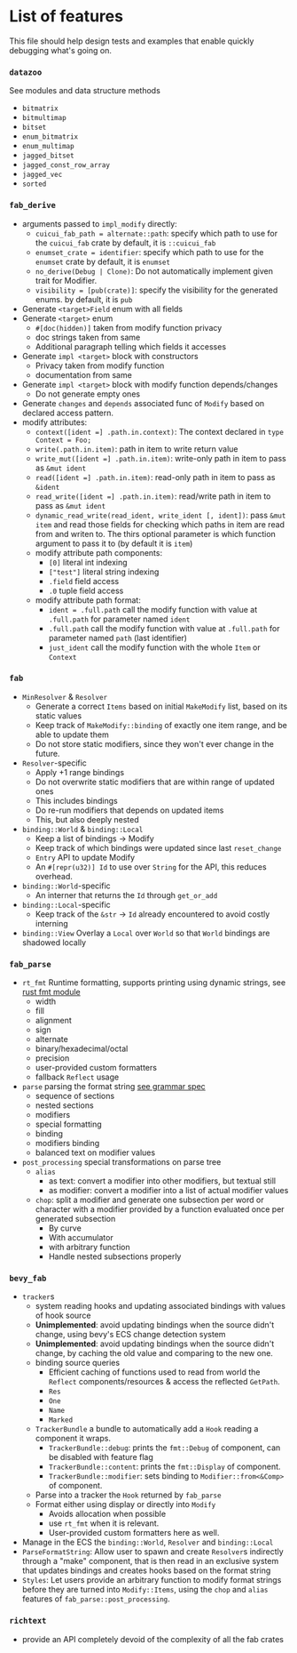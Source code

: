 # List of features

This file should help design tests and examples that enable quickly debugging
what's going on.

### `datazoo`

See modules and data structure methods

- `bitmatrix`
- `bitmultimap`
- `bitset`
- `enum_bitmatrix`
- `enum_multimap`
- `jagged_bitset`
- `jagged_const_row_array`
- `jagged_vec`
- `sorted`

### `fab_derive`

- arguments passed to `impl_modify` directly:
  - `cuicui_fab_path = alternate::path`: specify which path to use for the
    `cuicui_fab` crate by default, it is `::cuicui_fab`
  - `enumset_crate = identifier`: specify which path to use for the `enumset`
    crate by default, it is `enumset`
  - `no_derive(Debug | Clone)`: Do not automatically implement given trait for Modifier.
  - `visibility = [pub(crate)]`: specify the visibility for the generated enums.
    by default, it is `pub`
- Generate `<target>Field` enum with all fields
- Generate `<target>` enum
  - `#[doc(hidden)]` taken from modify function privacy
  - doc strings taken from same
  - Additional paragraph telling which fields it accesses
- Generate `impl <target>` block with constructors 
  - Privacy taken from modify function
  - documentation from same
- Generate `impl <target>` block with modify function depends/changes
  - Do not generate empty ones
- Generate `changes` and `depends` associated func of `Modify` based on declared
  access pattern.
- modify attributes:
  - `context([ident =] .path.in.context)`: The context declared in `type Context = Foo;`
  - `write(.path.in.item)`: path in item to write return value
  - `write_mut([ident =] .path.in.item)`: write-only path in item to pass as `&mut ident`
  - `read([ident =] .path.in.item)`: read-only path in item to pass as `&ident`
  - `read_write([ident =] .path.in.item)`: read/write path in item to pass as `&mut ident`
  - `dynamic_read_write(read_ident, write_ident [, ident])`: pass `&mut item` and read
    those fields for checking which paths in item are read from and writen to.
    The thirs optional parameter is which function argument to pass it to
    (by default it is `item`)
  - modify attribute path components:
    - `[0]` literal int indexing
    - `["test"]` literal string indexing
    - `.field` field access
    - `.0` tuple field access
  - modify attribute path format:
    - `ident = .full.path` call the modify function with value at `.full.path`
      for parameter named `ident`
    - `.full.path` call the modify function with value at `.full.path`
      for parameter named `path` (last identifier)
    - `just_ident` call the modify function with the whole `Item` or `Context`

### `fab`

- `MinResolver` & `Resolver`
  - Generate a correct `Items` based on initial `MakeModify` list, based on its
    static values
  - Keep track of `MakeModify::binding` of exactly one item range, and be able
    to update them
  - Do not store static modifiers, since they won't ever change in the future.
- `Resolver`-specific
  - Apply +1 range bindings
  - Do not overwrite static modifiers that are within range of updated ones
  - This includes bindings
  - Do re-run modifiers that depends on updated items
  - This, but also deeply nested
- `binding::World` & `binding::Local`
  - Keep a list of bindings -> Modify
  - Keep track of which bindings were updated since last `reset_change`
  - `Entry` API to update Modify
  - An `#[repr(u32)] Id` to use over `String` for the API, this reduces overhead.
- `binding::World`-specific
  - An interner that returns the `Id` through `get_or_add`
- `binding::Local`-specific
  - Keep track of the `&str` -> `Id` already encountered to avoid costly interning
- `binding::View`
  Overlay a `Local` over `World` so that `World` bindings are shadowed locally

### `fab_parse`

- `rt_fmt` Runtime formatting, supports printing using dynamic strings, see
  [rust fmt module]
  - width
  - fill
  - alignment
  - sign
  - alternate
  - binary/hexadecimal/octal
  - precision
  - user-provided custom formatters
  - fallback `Reflect` usage
- `parse` parsing the format string [see grammar spec]
  - sequence of sections
  - nested sections
  - modifiers
  - special formatting
  - binding
  - modifiers binding
  - balanced text on modifier values
- `post_processing` special transformations on parse tree
  - `alias`
    - as text: convert a modifier into other modifiers, but textual still
    - as modifier: convert a modifier into a list of actual modifier values
  - `chop`: split a modifier and generate one subsection per word or character
    with a modifier provided by a function evaluated once per generated
    subsection
    - By curve
    - With accumulator
    - with arbitrary function
    - Handle nested subsections properly

### `bevy_fab`

- `tracker`s
  - system reading hooks and updating associated bindings with values of
    hook source
  - **Unimplemented**: avoid updating bindings when the source didn't change,
    using bevy's ECS change detection system
  - **Unimplemented**: avoid updating bindings when the source didn't change,
    by caching the old value and comparing to the new one.
  - binding source queries
    - Efficient caching of functions used to read from world the `Reflect`
      components/resources & access the reflected `GetPath`.
    - `Res`
    - `One`
    - `Name`
    - `Marked`
  - `TrackerBundle` a bundle to automatically add a `Hook` reading a component
    it wraps.
    - `TrackerBundle::debug`: prints the `fmt::Debug` of component,
      can be disabled with feature flag
    - `TrackerBundle::content`: prints the `fmt::Display` of component.
    - `TrackerBundle::modifier`: sets binding to `Modifier::from<&Comp>` of component.
  - Parse into a tracker the `Hook` returned by `fab_parse`
  - Format either using display or directly into `Modify`
    - Avoids allocation when possible
    - use `rt_fmt` when it is relevant.
    - User-provided custom formatters here as well.
- Manage in the ECS the `binding::World`, `Resolver` and `binding::Local`
- `ParseFormatString`: Allow user to spawn and create `Resolver`s indirectly
  through a "make" component, that is then read in an exclusive system that
  updates bindings and creates hooks based on the format string
- `Styles`: Let users provide an arbitrary function to modify format strings
  before they are turned into `Modify::Items`, using the `chop` and `alias`
  features of `fab_parse::post_processing`.

### `richtext`

- provide an API completely devoid of the complexity of all the fab crates


[rust fmt module]: https://doc.rust-lang.org/stable/std/fmt/index.html
[see grammar spec]: https://github.com/nicopap/cuicui/blob/main/design_doc/richtext/informal_grammar.md